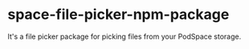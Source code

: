 # space-file-picker-npm-package
It's a file picker package for picking files from your PodSpace storage. 
